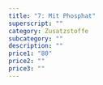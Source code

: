 ```yaml
---
title: "7: Mit Phosphat"
superscript: ""
category: Zusatzstoffe
subcategory: ""
description: ""
price1: "80"
price2: ""
price3: ""
---
```


